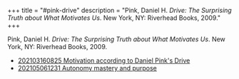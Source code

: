 +++
title = "#pink-drive"
description = "Pink, Daniel H. _Drive: The Surprising Truth about What Motivates Us_. New York, NY: Riverhead Books, 2009."
+++

Pink, Daniel H. _Drive: The Surprising Truth about What Motivates Us_. New York, NY: Riverhead Books, 2009.

- [202103160825 Motivation according to Daniel Pink's Drive](/blips/202103160825-motivation-according-to-daniel-pink-s-drive)
- [202105061231 Autonomy mastery and purpose](/blips/202105061231-autonomy-mastery-and-purpose)
